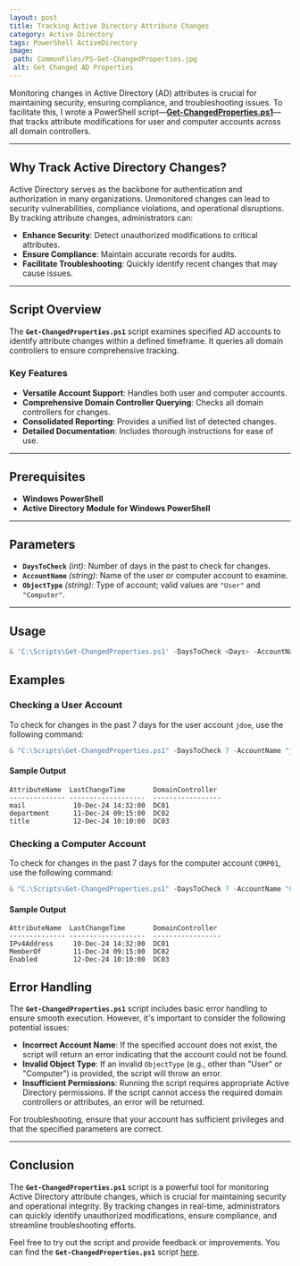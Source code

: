 ```yaml
---
layout: post
title: Tracking Active Directory Attribute Changes
category: Active Directory
tags: PowerShell ActiveDirectory
image:
 path: CommonFiles/PS-Get-ChangedProperties.jpg
 alt: Get Changed AD Properties
---
```

Monitoring changes in Active Directory (AD) attributes is crucial for maintaining security, ensuring compliance, and troubleshooting issues. To facilitate this, I wrote a PowerShell script—**[Get-ChangedProperties.ps1](https://github.com/nativw/Get-ChangedProperties/blob/4d274ea334806ee0c8c79ee1faf3a7ead294b44d/Get-ChangedProperties.ps1)**—that tracks attribute modifications for user and computer accounts across all domain controllers.

---

## Why Track Active Directory Changes?

Active Directory serves as the backbone for authentication and authorization in many organizations. Unmonitored changes can lead to security vulnerabilities, compliance violations, and operational disruptions. By tracking attribute changes, administrators can:

- **Enhance Security**: Detect unauthorized modifications to critical attributes.
- **Ensure Compliance**: Maintain accurate records for audits.
- **Facilitate Troubleshooting**: Quickly identify recent changes that may cause issues.

---

## Script Overview

The **`Get-ChangedProperties.ps1`** script examines specified AD accounts to identify attribute changes within a defined timeframe. It queries all domain controllers to ensure comprehensive tracking.

### Key Features

- **Versatile Account Support**: Handles both user and computer accounts.
- **Comprehensive Domain Controller Querying**: Checks all domain controllers for changes.
- **Consolidated Reporting**: Provides a unified list of detected changes.
- **Detailed Documentation**: Includes thorough instructions for ease of use.

---

## Prerequisites

- **Windows PowerShell**
- **Active Directory Module for Windows PowerShell**

---

## Parameters

- **`DaysToCheck`** *(int)*: Number of days in the past to check for changes.
- **`AccountName`** *(string)*: Name of the user or computer account to examine.
- **`ObjectType`** *(string)*: Type of account; valid values are `"User"` and `"Computer"`.

---

## Usage

```powershell
& 'C:\Scripts\Get-ChangedProperties.ps1' -DaysToCheck <Days> -AccountName <AccountName> -ObjectType <User|Computer>
```

## Examples

### Checking a User Account

To check for changes in the past 7 days for the user account `jdoe`, use the following command:
```powershell
& "C:\Scripts\Get-ChangedProperties.ps1" -DaysToCheck 7 -AccountName "jdoe" -ObjectType "User"
```

#### Sample Output

    AttributeName  LastChangeTime       DomainController 
    -------------- -------------------  ----------------- 
    mail            10-Dec-24 14:32:00  DC01             
    department      11-Dec-24 09:15:00  DC02             
    title           12-Dec-24 10:10:00  DC03             

### Checking a Computer Account

To check for changes in the past 7 days for the computer account `COMP01`, use the following command:
```powershell
& "C:\Scripts\Get-ChangedProperties.ps1" -DaysToCheck 7 -AccountName "COMP01" -ObjectType "Computer"
```

#### Sample Output

    AttributeName  LastChangeTime       DomainController 
    -------------- -------------------  ----------------- 
    IPv4Address     10-Dec-24 14:32:00  DC01             
    MemberOf        11-Dec-24 09:15:00  DC02             
    Enabled         12-Dec-24 10:10:00  DC03             

## Error Handling

The **`Get-ChangedProperties.ps1`** script includes basic error handling to ensure smooth execution. However, it's important to consider the following potential issues:

- **Incorrect Account Name**: If the specified account does not exist, the script will return an error indicating that the account could not be found.
- **Invalid Object Type**: If an invalid `ObjectType` (e.g., other than "User" or "Computer") is provided, the script will throw an error.
- **Insufficient Permissions**: Running the script requires appropriate Active Directory permissions. If the script cannot access the required domain controllers or attributes, an error will be returned.
  
For troubleshooting, ensure that your account has sufficient privileges and that the specified parameters are correct.

---

## Conclusion

The **`Get-ChangedProperties.ps1`** script is a powerful tool for monitoring Active Directory attribute changes, which is crucial for maintaining security and operational integrity. By tracking changes in real-time, administrators can quickly identify unauthorized modifications, ensure compliance, and streamline troubleshooting efforts. 

Feel free to try out the script and provide feedback or improvements. You can find the **`Get-ChangedProperties.ps1`** script [here](https://github.com/nativw/Get-ChangedProperties/blob/4d274ea334806ee0c8c79ee1faf3a7ead294b44d/Get-ChangedProperties.ps1).
